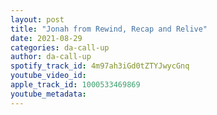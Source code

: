 ```yaml
---
layout: post
title: "Jonah from Rewind, Recap and Relive"
date: 2021-08-29
categories: da-call-up
author: da-call-up
spotify_track_id: 4m97ah3iGd0tZTYJwycGnq
youtube_video_id: 
apple_track_id: 1000533469869
youtube_metadata: 
---
```

